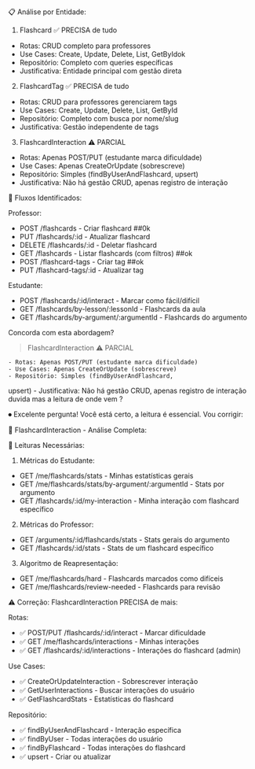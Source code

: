 📋 Análise por Entidade:

1. Flashcard ✅ PRECISA de tudo

- Rotas: CRUD completo para professores
- Use Cases: Create, Update, Delete, List, GetByIdok
- Repositório: Completo com queries específicas
- Justificativa: Entidade principal com gestão direta

2. FlashcardTag ✅ PRECISA de tudo

- Rotas: CRUD para professores gerenciarem tags
- Use Cases: Create, Update, Delete, List, GetById
- Repositório: Completo com busca por nome/slug
- Justificativa: Gestão independente de tags

3. FlashcardInteraction ⚠️ PARCIAL

- Rotas: Apenas POST/PUT (estudante marca dificuldade)
- Use Cases: Apenas CreateOrUpdate (sobrescreve)
- Repositório: Simples (findByUserAndFlashcard, upsert)
- Justificativa: Não há gestão CRUD, apenas registro de
  interação

🔄 Fluxos Identificados:

Professor:

- POST /flashcards - Criar flashcard ##0k
- PUT /flashcards/:id - Atualizar flashcard
- DELETE /flashcards/:id - Deletar flashcard
- GET /flashcards - Listar flashcards (com filtros) ##ok
- POST /flashcard-tags - Criar tag ##ok
- PUT /flashcard-tags/:id - Atualizar tag

Estudante:

- POST /flashcards/:id/interact - Marcar como
  fácil/difícil
- GET /flashcards/by-lesson/:lessonId - Flashcards da
  aula
- GET /flashcards/by-argument/:argumentId - Flashcards
  do argumento

Concorda com esta abordagem?

> FlashcardInteraction ⚠️ PARCIAL

    - Rotas: Apenas POST/PUT (estudante marca dificuldade)
    - Use Cases: Apenas CreateOrUpdate (sobrescreve)
    - Repositório: Simples (findByUserAndFlashcard,

upsert) - Justificativa: Não há gestão CRUD, apenas registro
de
interação duvida mas a leitura de onde vem ?

⏺ Excelente pergunta! Você está certo, a leitura é
essencial. Vou corrigir:

🔄 FlashcardInteraction - Análise Completa:

📖 Leituras Necessárias:

1. Métricas do Estudante:

- GET /me/flashcards/stats - Minhas estatísticas gerais
- GET /me/flashcards/stats/by-argument/:argumentId -
  Stats por argumento
- GET /flashcards/:id/my-interaction - Minha interação
  com flashcard específico

2. Métricas do Professor:

- GET /arguments/:id/flashcards/stats - Stats gerais do
  argumento
- GET /flashcards/:id/stats - Stats de um flashcard
  específico

3. Algoritmo de Reapresentação:

- GET /me/flashcards/hard - Flashcards marcados como
  difíceis
- GET /me/flashcards/review-needed - Flashcards para
  revisão

⚠️ Correção: FlashcardInteraction PRECISA de mais:

Rotas:

- ✅ POST/PUT /flashcards/:id/interact - Marcar
  dificuldade
- ✅ GET /me/flashcards/interactions - Minhas interações
- ✅ GET /flashcards/:id/interactions - Interações do
  flashcard (admin)

Use Cases:

- ✅ CreateOrUpdateInteraction - Sobrescrever interação
- ✅ GetUserInteractions - Buscar interações do usuário
- ✅ GetFlashcardStats - Estatísticas do flashcard

Repositório:

- ✅ findByUserAndFlashcard - Interação específica
- ✅ findByUser - Todas interações do usuário
- ✅ findByFlashcard - Todas interações do flashcard
- ✅ upsert - Criar ou atualizar
